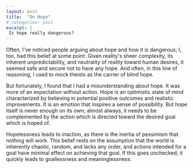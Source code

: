 ```yaml
---
layout: post
title:  "On Hope"
# categories: post
excerpt: |  
 Is hope really dangerous?
---
```


<!--more-->
Often, I've noticed people arguing about hope and how it is dangerous; I, too, had this belief at some point. Given reality's sheer complexity, its inherent unpredictability, and neutrality of reality toward human desires, it seemed safe and secure not to have any hope. And often, in this line of reasoning, I used to mock theists as the carrier of blind hope.

But fortunately, I found that I had a misunderstanding about hope. It was more of an expectation without action. Hope is an optimistic state of mind characterized by believing in potential positive outcomes and realistic improvements. It is an emotion that inspires a sense of possibility. But hope itself is never enough on its own; almost always, it needs to be complemented by the action which is directed toward the desired goal which is hoped of. 

Hopelessness leads to inaction, as there is the inertia of pessimism that nothing will work. This belief rests on the assumption that the world is inherently chaotic, random, and lacks any order, and actions intended for a goal have minimal effect on achieving that goal. If this goes unchecked, it quickly leads to goallessness and meaninglessness. 